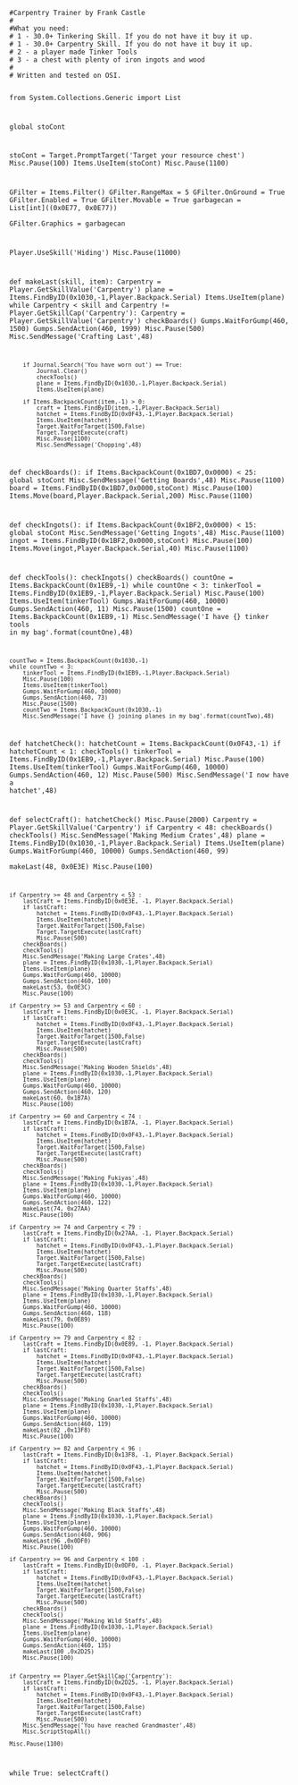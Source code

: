 <code>
#Carpentry Trainer by Frank Castle
#
#What you need:
# 1 - 30.0+ Tinkering Skill. If you do not have it buy it up. 
# 1 - 30.0+ Carpentry Skill. If you do not have it buy it up.
# 2 - a player made Tinker Tools
# 3 - a chest with plenty of iron ingots and wood
# 
# Written and tested on OSI. 

from System.Collections.Generic import List

global stoCont



    

stoCont = Target.PromptTarget('Target your resource chest')
Misc.Pause(100)
Items.UseItem(stoCont)
Misc.Pause(1100)

GFilter = Items.Filter()
GFilter.RangeMax = 5
GFilter.OnGround = True
GFilter.Enabled = True
GFilter.Movable = True
garbagecan = List[int]((0x0E77, 0x0E77))  
GFilter.Graphics = garbagecan

Player.UseSkill('Hiding')
Misc.Pause(11000)


def makeLast(skill, item):
    Carpentry = Player.GetSkillValue('Carpentry')
    plane = Items.FindByID(0x1030,-1,Player.Backpack.Serial)
    Items.UseItem(plane)
    while Carpentry < skill and Carpentry != Player.GetSkillCap('Carpentry'):
        Carpentry = Player.GetSkillValue('Carpentry')
        checkBoards()
        Gumps.WaitForGump(460, 1500)
        Gumps.SendAction(460, 1999)
        Misc.Pause(500)
        Misc.SendMessage('Crafting Last',48)
        
        if Journal.Search('You have worn out') == True:
            Journal.Clear()
            checkTools()
            plane = Items.FindByID(0x1030,-1,Player.Backpack.Serial)
            Items.UseItem(plane)
           
        if Items.BackpackCount(item,-1) > 0:
            craft = Items.FindByID(item,-1,Player.Backpack.Serial)
            hatchet = Items.FindByID(0x0F43,-1,Player.Backpack.Serial)
            Items.UseItem(hatchet)
            Target.WaitForTarget(1500,False)
            Target.TargetExecute(craft)
            Misc.Pause(1100)
            Misc.SendMessage('Chopping',48)
    
        


def checkBoards():
    if Items.BackpackCount(0x1BD7,0x0000) < 25:
        global stoCont
        Misc.SendMessage('Getting Boards',48)
        Misc.Pause(1100)
        board = Items.FindByID(0x1BD7,0x0000,stoCont)
        Misc.Pause(100)
        Items.Move(board,Player.Backpack.Serial,200)
        Misc.Pause(1100)
        
def checkIngots():
    if Items.BackpackCount(0x1BF2,0x0000) < 15:
        global stoCont
        Misc.SendMessage('Getting Ingots',48)
        Misc.Pause(1100)
        ingot = Items.FindByID(0x1BF2,0x0000,stoCont)
        Misc.Pause(100)
        Items.Move(ingot,Player.Backpack.Serial,40)
        Misc.Pause(1100)
        
def checkTools():
    checkIngots()
    checkBoards()
    countOne = Items.BackpackCount(0x1EB9,-1)
    while countOne < 3:
        tinkerTool = Items.FindByID(0x1EB9,-1,Player.Backpack.Serial)
        Misc.Pause(100)
        Items.UseItem(tinkerTool)
        Gumps.WaitForGump(460, 10000)
        Gumps.SendAction(460, 11)
        Misc.Pause(1500)
        countOne = Items.BackpackCount(0x1EB9,-1)
        Misc.SendMessage('I have {} tinker tools in my bag'.format(countOne),48)
        
    countTwo = Items.BackpackCount(0x1030,-1)
    while countTwo < 3:
        tinkerTool = Items.FindByID(0x1EB9,-1,Player.Backpack.Serial)
        Misc.Pause(100)
        Items.UseItem(tinkerTool)
        Gumps.WaitForGump(460, 10000)
        Gumps.SendAction(460, 73)
        Misc.Pause(1500)
        countTwo = Items.BackpackCount(0x1030,-1)
        Misc.SendMessage('I have {} joining planes in my bag'.format(countTwo),48)
        
def hatchetCheck(): 
    hatchetCount = Items.BackpackCount(0x0F43,-1)
    if hatchetCount < 1:
        checkTools()
        tinkerTool = Items.FindByID(0x1EB9,-1,Player.Backpack.Serial)
        Misc.Pause(100)
        Items.UseItem(tinkerTool)
        Gumps.WaitForGump(460, 10000)
        Gumps.SendAction(460, 12)
        Misc.Pause(500)
        Misc.SendMessage('I now have a hatchet',48)

        
def selectCraft():
    hatchetCheck()
    Misc.Pause(2000)
    Carpentry = Player.GetSkillValue('Carpentry')
    if Carpentry < 48:
        checkBoards()
        checkTools()
        Misc.SendMessage('Making Medium Crates',48)
        plane = Items.FindByID(0x1030,-1,Player.Backpack.Serial)
        Items.UseItem(plane)
        Gumps.WaitForGump(460, 10000)
        Gumps.SendAction(460, 99)   
        makeLast(48, 0x0E3E)
        Misc.Pause(100)


    if Carpentry >= 48 and Carpentry < 53 :
        lastCraft = Items.FindByID(0x0E3E, -1, Player.Backpack.Serial)
        if lastCraft:
            hatchet = Items.FindByID(0x0F43,-1,Player.Backpack.Serial)
            Items.UseItem(hatchet)
            Target.WaitForTarget(1500,False)
            Target.TargetExecute(lastCraft)
            Misc.Pause(500)
        checkBoards()
        checkTools()
        Misc.SendMessage('Making Large Crates',48)
        plane = Items.FindByID(0x1030,-1,Player.Backpack.Serial)
        Items.UseItem(plane)
        Gumps.WaitForGump(460, 10000)
        Gumps.SendAction(460, 100)   
        makeLast(53, 0x0E3C)
        Misc.Pause(100)        
        
    if Carpentry >= 53 and Carpentry < 60 :
        lastCraft = Items.FindByID(0x0E3C, -1, Player.Backpack.Serial)
        if lastCraft:
            hatchet = Items.FindByID(0x0F43,-1,Player.Backpack.Serial)
            Items.UseItem(hatchet)
            Target.WaitForTarget(1500,False)
            Target.TargetExecute(lastCraft)
            Misc.Pause(500)
        checkBoards()
        checkTools()
        Misc.SendMessage('Making Wooden Shields',48)
        plane = Items.FindByID(0x1030,-1,Player.Backpack.Serial)
        Items.UseItem(plane)
        Gumps.WaitForGump(460, 10000)
        Gumps.SendAction(460, 120)   
        makeLast(60, 0x1B7A)
        Misc.Pause(100)
        
    if Carpentry >= 60 and Carpentry < 74 :
        lastCraft = Items.FindByID(0x1B7A, -1, Player.Backpack.Serial)
        if lastCraft:
            hatchet = Items.FindByID(0x0F43,-1,Player.Backpack.Serial)
            Items.UseItem(hatchet)
            Target.WaitForTarget(1500,False)
            Target.TargetExecute(lastCraft)
            Misc.Pause(500)
        checkBoards()
        checkTools()
        Misc.SendMessage('Making Fukiyas',48)
        plane = Items.FindByID(0x1030,-1,Player.Backpack.Serial)
        Items.UseItem(plane)
        Gumps.WaitForGump(460, 10000)
        Gumps.SendAction(460, 122)   
        makeLast(74, 0x27AA)
        Misc.Pause(100)
        
    if Carpentry >= 74 and Carpentry < 79 :
        lastCraft = Items.FindByID(0x27AA, -1, Player.Backpack.Serial)
        if lastCraft:
            hatchet = Items.FindByID(0x0F43,-1,Player.Backpack.Serial)
            Items.UseItem(hatchet)
            Target.WaitForTarget(1500,False)
            Target.TargetExecute(lastCraft)
            Misc.Pause(500)
        checkBoards()
        checkTools()
        Misc.SendMessage('Making Quarter Staffs',48)
        plane = Items.FindByID(0x1030,-1,Player.Backpack.Serial)
        Items.UseItem(plane)
        Gumps.WaitForGump(460, 10000)
        Gumps.SendAction(460, 118)   
        makeLast(79, 0x0E89)
        Misc.Pause(100)       
        
    if Carpentry >= 79 and Carpentry < 82 :
        lastCraft = Items.FindByID(0x0E89, -1, Player.Backpack.Serial)
        if lastCraft:
            hatchet = Items.FindByID(0x0F43,-1,Player.Backpack.Serial)
            Items.UseItem(hatchet)
            Target.WaitForTarget(1500,False)
            Target.TargetExecute(lastCraft)
            Misc.Pause(500)
        checkBoards()
        checkTools()
        Misc.SendMessage('Making Gnarled Staffs',48)
        plane = Items.FindByID(0x1030,-1,Player.Backpack.Serial)
        Items.UseItem(plane)
        Gumps.WaitForGump(460, 10000)
        Gumps.SendAction(460, 119)   
        makeLast(82 ,0x13F8)
        Misc.Pause(100) 
        
    if Carpentry >= 82 and Carpentry < 96 :
        lastCraft = Items.FindByID(0x13F8, -1, Player.Backpack.Serial)
        if lastCraft:
            hatchet = Items.FindByID(0x0F43,-1,Player.Backpack.Serial)
            Items.UseItem(hatchet)
            Target.WaitForTarget(1500,False)
            Target.TargetExecute(lastCraft)
            Misc.Pause(500)
        checkBoards()
        checkTools()
        Misc.SendMessage('Making Black Staffs',48)
        plane = Items.FindByID(0x1030,-1,Player.Backpack.Serial)
        Items.UseItem(plane)
        Gumps.WaitForGump(460, 10000)
        Gumps.SendAction(460, 906)   
        makeLast(96 ,0x0DF0)
        Misc.Pause(100) 
 
    if Carpentry >= 96 and Carpentry < 100 :
        lastCraft = Items.FindByID(0x0DF0, -1, Player.Backpack.Serial)
        if lastCraft:
            hatchet = Items.FindByID(0x0F43,-1,Player.Backpack.Serial)
            Items.UseItem(hatchet)
            Target.WaitForTarget(1500,False)
            Target.TargetExecute(lastCraft)
            Misc.Pause(500)
        checkBoards()
        checkTools()
        Misc.SendMessage('Making Wild Staffs',48)
        plane = Items.FindByID(0x1030,-1,Player.Backpack.Serial)
        Items.UseItem(plane)
        Gumps.WaitForGump(460, 10000)
        Gumps.SendAction(460, 135)   
        makeLast(100 ,0x2D25)
        Misc.Pause(100)        

        
    if Carpentry == Player.GetSkillCap('Carpentry'):
        lastCraft = Items.FindByID(0x2D25, -1, Player.Backpack.Serial)
        if lastCraft:
            hatchet = Items.FindByID(0x0F43,-1,Player.Backpack.Serial)
            Items.UseItem(hatchet)
            Target.WaitForTarget(1500,False)
            Target.TargetExecute(lastCraft)
            Misc.Pause(500)
        Misc.SendMessage('You have reached Grandmaster',48)    
        Misc.ScriptStopAll()
        
    Misc.Pause(1100)

while True:
    selectCraft()
</code>